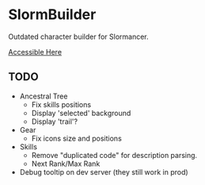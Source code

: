 # SlormBuilder

Outdated character builder for Slormancer.

[Accessible Here](https://senryoku.github.io/SlormBuilder/)

## TODO

- Ancestral Tree
  - Fix skills positions
  - Display 'selected' background
  - Display 'trail'?
- Gear
  - Fix icons size and positions
- Skills
  - Remove "duplicated code" for description parsing.
  -	Next Rank/Max Rank
- Debug tooltip on dev server (they still work in prod)

